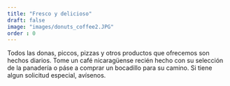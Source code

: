 ```yaml
---
title: "Fresco y delicioso"
draft: false
image: "images/donuts_coffee2.JPG"
order : 0
---
```


Todos las donas, piccos, pizzas y otros productos que ofrecemos son hechos diarios. 
Tome un café nicaragüense recién hecho con su selección de la panadería o páse a comprar un bocadillo para su camino.
Si tiene algun solicitud especial, avísenos.